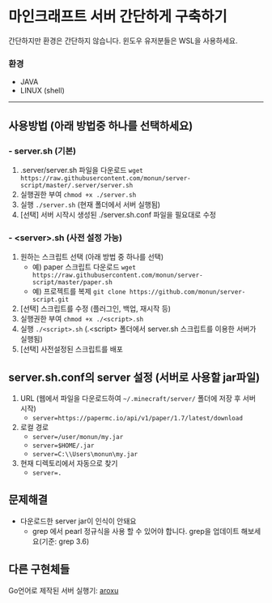 # 마인크래프트 서버 간단하게 구축하기

간단하지만 환경은 간단하지 않습니다.
윈도우 유저분들은 WSL을 사용하세요.

### 환경
* JAVA
* LINUX (shell)
---
## 사용방법 (아래 방법중 하나를 선택하세요)
### - server.sh (기본)
1. .server/server.sh 파일을 다운로드 `wget https://raw.githubusercontent.com/monun/server-script/master/.server/server.sh`
2. 실행권한 부여 `chmod +x ./server.sh`
3. 실행 `./server.sh` (현재 폴더에서 서버 실행됨)
4. [선택] 서버 시작시 생성된 ./server.sh.conf 파일을 필요대로 수정
### - \<server>.sh (사전 설정 가능)
1. 원하는 스크립트 선택 (아래 방법 중 하나를 선택)
   * 예) paper 스크립트 다운로드 `wget https://raw.githubusercontent.com/monun/server-script/master/paper.sh`
   * 예) 프로젝트를 복제 `git clone https://github.com/monun/server-script.git`
2. [선택] 스크립트를 수정 (플러그인, 백업, 재시작 등)
3. 실행권한 부여 `chmod +x ./<script>.sh`
4. 실행 `./<script>.sh` (.\<script> 폴더에서 server.sh 스크립트를 이용한 서버가 실행됨)
5. [선택] 사전설정된 스크립트를 배포
## server.sh.conf의 server 설정 (서버로 사용할 jar파일)
1. URL (웹에서 파일을 다운로드하여 `~/.minecraft/server/` 폴더에 저장 후 서버 시작)
   * `server=https://papermc.io/api/v1/paper/1.7/latest/download`
2. 로컬 경로
   * `server=/user/monun/my.jar`
   * `server=$HOME/.jar`
   * `server=C:\\Users\monun\my.jar`
4. 현재 디렉토리에서 자동으로 찾기
   * `server=.`
## 문제해결
* 다운로드한 server jar이 인식이 안돼요
  * grep 에서 pearl 정규식을 사용 할 수 있어야 합니다. grep을 업데이트 해보세요(기준: grep 3.6)
## 다른 구현체들
Go언어로 제작된 서버 실행기: [aroxu](https://github.com/aroxu/server-script)